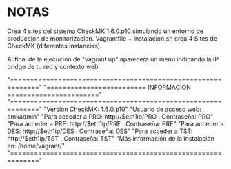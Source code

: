 # NOTAS
Crea 4 sites del sistema CheckMK 1.6.0.p10 simulando un entorno de produccion de monitorizacion.
Vagrantfile + instalacion.sh crea 4 Sites de CheckMK (diferentes instancias).

Al final de la ejecución de "vagrant up" aparecerá un menú indicando la IP bridge de tu red y contexto web:

"============================================================="
"========================= INFORMACION ======================="
"============================================================="
"Versión CheckMK:                                    1.6.0.p10"
"Usuario de acceso web:                               cmkadmin"
"Para acceder a PRO: http://$eth1ip/PRO . Contraseña: PRO"
"Para acceder a PRE: http://$eth1ip/PRE . Contraseña: PRE"
"Para acceder a DES: http://$eth1ip/DES . Contraseña: DES"
"Para acceder a TST: http://$eth1ip/TST . Contraseña: TST"
"Más información de la instalación en:          /home/vagrant/"
"============================================================="